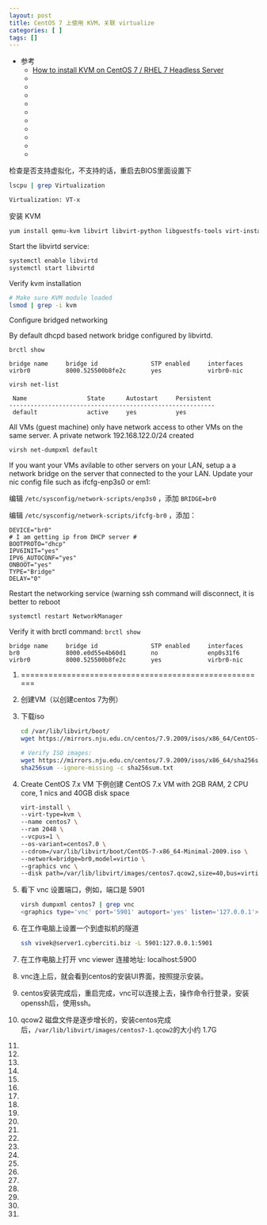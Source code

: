 ```yaml
---
layout: post
title: CentOS 7 上使用 KVM，关联 virtualize
categories: [ ]
tags: []
---
```


* 参考
  * [How to install KVM on CentOS 7 / RHEL 7 Headless Server](https://www.cyberciti.biz/faq/how-to-install-kvm-on-centos-7-rhel-7-headless-server/)
  * []()
  * []()
  * []()
  * []()
  * []()
  * []()
  * []()
  * []()
  * []()
  * []()



检查是否支持虚拟化，不支持的话，重启去BIOS里面设置下

~~~sh
lscpu | grep Virtualization

Virtualization: VT-x
~~~

安装 KVM

~~~sh
yum install qemu-kvm libvirt libvirt-python libguestfs-tools virt-install
~~~

Start the libvirtd service:

~~~sh
systemctl enable libvirtd
systemctl start libvirtd
~~~

Verify kvm installation

~~~sh
# Make sure KVM module loaded
lsmod | grep -i kvm
~~~~

Configure bridged networking

By default dhcpd based network bridge configured by libvirtd. 


`brctl show`

~~~
bridge name     bridge id               STP enabled     interfaces
virbr0          8000.525500b8fe2c       yes             virbr0-nic
~~~

`virsh net-list`

~~~
 Name                 State      Autostart     Persistent
----------------------------------------------------------
 default              active     yes           yes
~~~

All VMs (guest machine) only have network access to other VMs on the same server. A private network 192.168.122.0/24 created 

~~~sh
virsh net-dumpxml default
~~~

If you want your VMs avilable to other servers on your LAN, setup a a network bridge on the server that connected to the your LAN. Update your nic config file such as ifcfg-enp3s0 or em1:

编辑 `/etc/sysconfig/network-scripts/enp3s0` ，添加 `BRIDGE=br0`

编辑 `/etc/sysconfig/network-scripts/ifcfg-br0` ，添加：

~~~
DEVICE="br0"
# I am getting ip from DHCP server #
BOOTPROTO="dhcp"
IPV6INIT="yes"
IPV6_AUTOCONF="yes"
ONBOOT="yes"
TYPE="Bridge"
DELAY="0"
~~~

Restart the networking service (warning ssh command will disconnect, it is better to reboot

~~~sh
systemctl restart NetworkManager
~~~

Verify it with brctl command: `brctl show`

~~~
bridge name     bridge id               STP enabled     interfaces
br0             8000.e0d55e4b60d1       no              enp0s31f6
virbr0          8000.525500b8fe2c       yes             virbr0-nic
~~~

1. ======================================================

1. 创建VM（以创建centos 7为例）

1. 下载iso
    ~~~sh
    cd /var/lib/libvirt/boot/
    wget https://mirrors.nju.edu.cn/centos/7.9.2009/isos/x86_64/CentOS-7-x86_64-Minimal-2009.iso

    # Verify ISO images:
    wget https://mirrors.nju.edu.cn/centos/7.9.2009/isos/x86_64/sha256sum.txt
    sha256sum --ignore-missing -c sha256sum.txt
    ~~~
1. Create CentOS 7.x VM
    下例创建 CentOS 7.x VM with 2GB RAM, 2 CPU core, 1 nics and 40GB disk space
    ~~~sh
    virt-install \
    --virt-type=kvm \
    --name centos7 \
    --ram 2048 \
    --vcpus=1 \
    --os-variant=centos7.0 \
    --cdrom=/var/lib/libvirt/boot/CentOS-7-x86_64-Minimal-2009.iso \
    --network=bridge=br0,model=virtio \
    --graphics vnc \
    --disk path=/var/lib/libvirt/images/centos7.qcow2,size=40,bus=virtio,format=qcow2
    ~~~
1. 看下 vnc 设置端口，例如，端口是 5901
    ~~~sh
    virsh dumpxml centos7 | grep vnc
    <graphics type='vnc' port='5901' autoport='yes' listen='127.0.0.1'>
    ~~~
1. 在工作电脑上设置一个到虚拟机的隧道
    ~~~sh
    ssh vivek@server1.cyberciti.biz -L 5901:127.0.0.1:5901
    ~~~
1. 在工作电脑上打开 vnc viewer
    连接地址: localhost:5900
1. vnc连上后，就会看到centos的安装UI界面，按照提示安装。
1. centos安装完成后，重启完成，vnc可以连接上去，操作命令行登录，安装openssh后，使用ssh。
1. qcow2 磁盘文件是逐步增长的，安装centos完成后，`/var/lib/libvirt/images/centos7-1.qcow2`的大小约 1.7G
1. 
1. 
1. 
1. 
1. 
1. 
1. 
1. 
1. 
1. 
1. 
1. 
1. 
1. 
1. 
1. 
1. 
1. 
1. 
1. 
1. 








































































































































































































































